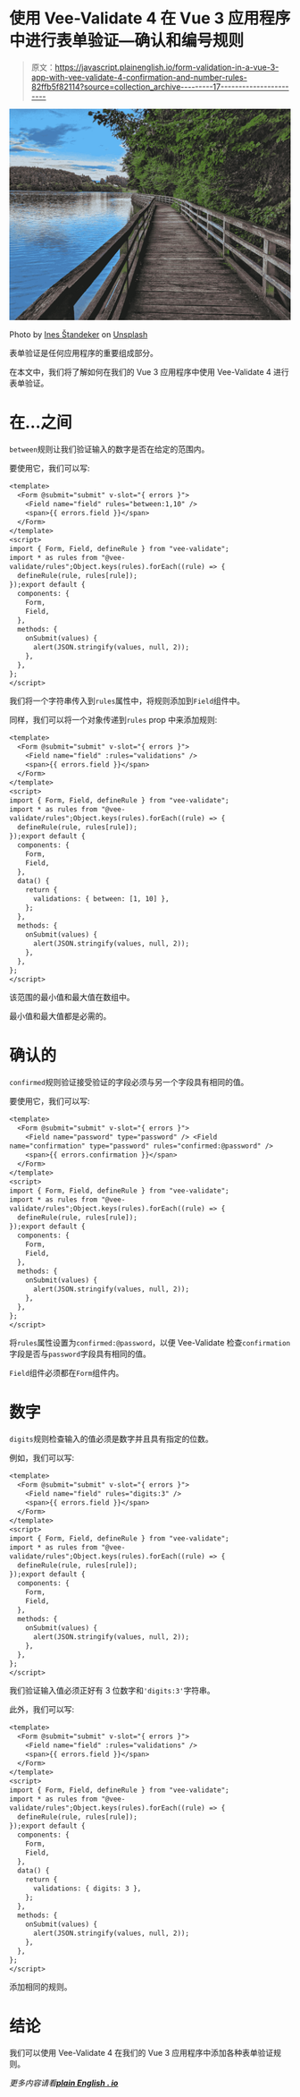 # 使用 Vee-Validate 4 在 Vue 3 应用程序中进行表单验证—确认和编号规则

> 原文：<https://javascript.plainenglish.io/form-validation-in-a-vue-3-app-with-vee-validate-4-confirmation-and-number-rules-82ffb5f82114?source=collection_archive---------17----------------------->

![](img/c034e81eb0d345db312a7ce06ee8541e.png)

Photo by [Ines Štandeker](https://unsplash.com/@inesseni?utm_source=medium&utm_medium=referral) on [Unsplash](https://unsplash.com?utm_source=medium&utm_medium=referral)

表单验证是任何应用程序的重要组成部分。

在本文中，我们将了解如何在我们的 Vue 3 应用程序中使用 Vee-Validate 4 进行表单验证。

# 在...之间

`between`规则让我们验证输入的数字是否在给定的范围内。

要使用它，我们可以写:

```
<template>
  <Form @submit="submit" v-slot="{ errors }">
    <Field name="field" rules="between:1,10" />
    <span>{{ errors.field }}</span>
  </Form>
</template>
<script>
import { Form, Field, defineRule } from "vee-validate";
import * as rules from "@vee-validate/rules";Object.keys(rules).forEach((rule) => {
  defineRule(rule, rules[rule]);
});export default {
  components: {
    Form,
    Field,
  },
  methods: {
    onSubmit(values) {
      alert(JSON.stringify(values, null, 2));
    },
  },
};
</script>
```

我们将一个字符串传入到`rules`属性中，将规则添加到`Field`组件中。

同样，我们可以将一个对象传递到`rules` prop 中来添加规则:

```
<template>
  <Form @submit="submit" v-slot="{ errors }">
    <Field name="field" :rules="validations" />
    <span>{{ errors.field }}</span>
  </Form>
</template>
<script>
import { Form, Field, defineRule } from "vee-validate";
import * as rules from "@vee-validate/rules";Object.keys(rules).forEach((rule) => {
  defineRule(rule, rules[rule]);
});export default {
  components: {
    Form,
    Field,
  },
  data() {
    return {
      validations: { between: [1, 10] },
    };
  },
  methods: {
    onSubmit(values) {
      alert(JSON.stringify(values, null, 2));
    },
  },
};
</script>
```

该范围的最小值和最大值在数组中。

最小值和最大值都是必需的。

# 确认的

`confirmed`规则验证接受验证的字段必须与另一个字段具有相同的值。

要使用它，我们可以写:

```
<template>
  <Form @submit="submit" v-slot="{ errors }">
    <Field name="password" type="password" /> <Field name="confirmation" type="password" rules="confirmed:@password" />
    <span>{{ errors.confirmation }}</span>
  </Form>
</template>
<script>
import { Form, Field, defineRule } from "vee-validate";
import * as rules from "@vee-validate/rules";Object.keys(rules).forEach((rule) => {
  defineRule(rule, rules[rule]);
});export default {
  components: {
    Form,
    Field,
  },
  methods: {
    onSubmit(values) {
      alert(JSON.stringify(values, null, 2));
    },
  },
};
</script>
```

将`rules`属性设置为`confirmed:@password`，以便 Vee-Validate 检查`confirmation`字段是否与`password`字段具有相同的值。

`Field`组件必须都在`Form`组件内。

# 数字

`digits`规则检查输入的值必须是数字并且具有指定的位数。

例如，我们可以写:

```
<template>
  <Form @submit="submit" v-slot="{ errors }">
    <Field name="field" rules="digits:3" />
    <span>{{ errors.field }}</span>
  </Form>
</template>
<script>
import { Form, Field, defineRule } from "vee-validate";
import * as rules from "@vee-validate/rules";Object.keys(rules).forEach((rule) => {
  defineRule(rule, rules[rule]);
});export default {
  components: {
    Form,
    Field,
  },
  methods: {
    onSubmit(values) {
      alert(JSON.stringify(values, null, 2));
    },
  },
};
</script>
```

我们验证输入值必须正好有 3 位数字和`'digits:3'`字符串。

此外，我们可以写:

```
<template>
  <Form @submit="submit" v-slot="{ errors }">
    <Field name="field" :rules="validations" />
    <span>{{ errors.field }}</span>
  </Form>
</template>
<script>
import { Form, Field, defineRule } from "vee-validate";
import * as rules from "@vee-validate/rules";Object.keys(rules).forEach((rule) => {
  defineRule(rule, rules[rule]);
});export default {
  components: {
    Form,
    Field,
  },
  data() {
    return {
      validations: { digits: 3 },
    };
  },
  methods: {
    onSubmit(values) {
      alert(JSON.stringify(values, null, 2));
    },
  },
};
</script>
```

添加相同的规则。

# 结论

我们可以使用 Vee-Validate 4 在我们的 Vue 3 应用程序中添加各种表单验证规则。

*更多内容请看*[***plain English . io***](https://plainenglish.io/)